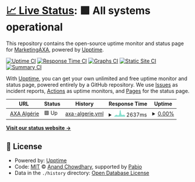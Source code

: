 # [📈 Live Status](https://MarketingAXA.github.io/monitoring-dz): <!--live status--> **🟩 All systems operational**

This repository contains the open-source uptime monitor and status page for [MarketingAXA](https://MarketingAXA.github.io/monitoring-dz), powered by [Upptime](https://github.com/upptime/upptime).

[![Uptime CI](https://github.com/MarketingAXA/monitoring-dz/workflows/Uptime%20CI/badge.svg)](https://github.com/MarketingAXA/monitoring-dz/actions?query=workflow%3A%22Uptime+CI%22)
[![Response Time CI](https://github.com/MarketingAXA/monitoring-dz/workflows/Response%20Time%20CI/badge.svg)](https://github.com/MarketingAXA/monitoring-dz/actions?query=workflow%3A%22Response+Time+CI%22)
[![Graphs CI](https://github.com/MarketingAXA/monitoring-dz/workflows/Graphs%20CI/badge.svg)](https://github.com/MarketingAXA/monitoring-dz/actions?query=workflow%3A%22Graphs+CI%22)
[![Static Site CI](https://github.com/MarketingAXA/monitoring-dz/workflows/Static%20Site%20CI/badge.svg)](https://github.com/MarketingAXA/monitoring-dz/actions?query=workflow%3A%22Static+Site+CI%22)
[![Summary CI](https://github.com/MarketingAXA/monitoring-dz/workflows/Summary%20CI/badge.svg)](https://github.com/MarketingAXA/monitoring-dz/actions?query=workflow%3A%22Summary+CI%22)

With [Upptime](https://upptime.js.org), you can get your own unlimited and free uptime monitor and status page, powered entirely by a GitHub repository. We use [Issues](https://github.com/MarketingAXA/monitoring-dz/issues) as incident reports, [Actions](https://github.com/MarketingAXA/monitoring-dz/actions) as uptime monitors, and [Pages](https://MarketingAXA.github.io/monitoring-dz) for the status page.

<!--start: status pages-->
<!-- This summary is generated by Upptime (https://github.com/upptime/upptime) -->
<!-- Do not edit this manually, your changes will be overwritten -->
<!-- prettier-ignore -->
| URL | Status | History | Response Time | Uptime |
| --- | ------ | ------- | ------------- | ------ |
| <img alt="" src="https://icons.duckduckgo.com/ip3/www.axa.dz.ico" height="13"> [AXA Algérie](https://www.axa.dz) | 🟩 Up | [axa-algerie.yml](https://github.com/MarketingAXA/monitoring-dz/commits/HEAD/history/axa-algerie.yml) | <details><summary><img alt="Response time graph" src="./graphs/axa-algerie/response-time-week.png" height="20"> 2637ms</summary><br><a href="https://MarketingAXA.github.io/monitoring-dz/history/axa-algerie"><img alt="Response time 2064" src="https://img.shields.io/endpoint?url=https%3A%2F%2Fraw.githubusercontent.com%2FMarketingAXA%2Fmonitoring-dz%2FHEAD%2Fapi%2Faxa-algerie%2Fresponse-time.json"></a><br><a href="https://MarketingAXA.github.io/monitoring-dz/history/axa-algerie"><img alt="24-hour response time 2083" src="https://img.shields.io/endpoint?url=https%3A%2F%2Fraw.githubusercontent.com%2FMarketingAXA%2Fmonitoring-dz%2FHEAD%2Fapi%2Faxa-algerie%2Fresponse-time-day.json"></a><br><a href="https://MarketingAXA.github.io/monitoring-dz/history/axa-algerie"><img alt="7-day response time 2637" src="https://img.shields.io/endpoint?url=https%3A%2F%2Fraw.githubusercontent.com%2FMarketingAXA%2Fmonitoring-dz%2FHEAD%2Fapi%2Faxa-algerie%2Fresponse-time-week.json"></a><br><a href="https://MarketingAXA.github.io/monitoring-dz/history/axa-algerie"><img alt="30-day response time 2064" src="https://img.shields.io/endpoint?url=https%3A%2F%2Fraw.githubusercontent.com%2FMarketingAXA%2Fmonitoring-dz%2FHEAD%2Fapi%2Faxa-algerie%2Fresponse-time-month.json"></a><br><a href="https://MarketingAXA.github.io/monitoring-dz/history/axa-algerie"><img alt="1-year response time 2064" src="https://img.shields.io/endpoint?url=https%3A%2F%2Fraw.githubusercontent.com%2FMarketingAXA%2Fmonitoring-dz%2FHEAD%2Fapi%2Faxa-algerie%2Fresponse-time-year.json"></a></details> | <details><summary><a href="https://MarketingAXA.github.io/monitoring-dz/history/axa-algerie">0.00%</a></summary><a href="https://MarketingAXA.github.io/monitoring-dz/history/axa-algerie"><img alt="All-time uptime 50.44%" src="https://img.shields.io/endpoint?url=https%3A%2F%2Fraw.githubusercontent.com%2FMarketingAXA%2Fmonitoring-dz%2FHEAD%2Fapi%2Faxa-algerie%2Fuptime.json"></a><br><a href="https://MarketingAXA.github.io/monitoring-dz/history/axa-algerie"><img alt="24-hour uptime 0.00%" src="https://img.shields.io/endpoint?url=https%3A%2F%2Fraw.githubusercontent.com%2FMarketingAXA%2Fmonitoring-dz%2FHEAD%2Fapi%2Faxa-algerie%2Fuptime-day.json"></a><br><a href="https://MarketingAXA.github.io/monitoring-dz/history/axa-algerie"><img alt="7-day uptime 0.00%" src="https://img.shields.io/endpoint?url=https%3A%2F%2Fraw.githubusercontent.com%2FMarketingAXA%2Fmonitoring-dz%2FHEAD%2Fapi%2Faxa-algerie%2Fuptime-week.json"></a><br><a href="https://MarketingAXA.github.io/monitoring-dz/history/axa-algerie"><img alt="30-day uptime 50.44%" src="https://img.shields.io/endpoint?url=https%3A%2F%2Fraw.githubusercontent.com%2FMarketingAXA%2Fmonitoring-dz%2FHEAD%2Fapi%2Faxa-algerie%2Fuptime-month.json"></a><br><a href="https://MarketingAXA.github.io/monitoring-dz/history/axa-algerie"><img alt="1-year uptime 50.44%" src="https://img.shields.io/endpoint?url=https%3A%2F%2Fraw.githubusercontent.com%2FMarketingAXA%2Fmonitoring-dz%2FHEAD%2Fapi%2Faxa-algerie%2Fuptime-year.json"></a></details>

<!--end: status pages-->

[**Visit our status website →**](https://MarketingAXA.github.io/monitoring-dz)

## 📄 License

- Powered by: [Upptime](https://github.com/upptime/upptime)
- Code: [MIT](./LICENSE) © [Anand Chowdhary](https://anandchowdhary.com), supported by [Pabio](https://pabio.com)
- Data in the `./history` directory: [Open Database License](https://opendatacommons.org/licenses/odbl/1-0/)
